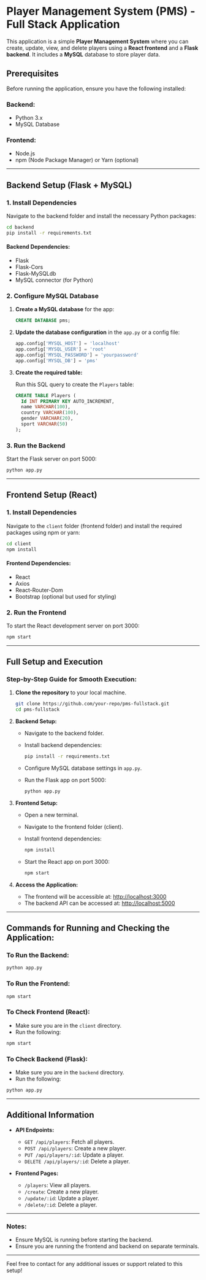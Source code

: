 # Player Management System (PMS) - Full Stack Application

This application is a simple **Player Management System** where you can create, update, view, and delete players using a **React frontend** and a **Flask backend**. It includes a **MySQL** database to store player data.

## Prerequisites

Before running the application, ensure you have the following installed:

### Backend:
- Python 3.x
- MySQL Database

### Frontend:
- Node.js
- npm (Node Package Manager) or Yarn (optional)

---

## Backend Setup (Flask + MySQL)

### 1. Install Dependencies

Navigate to the backend folder and install the necessary Python packages:

```bash
cd backend
pip install -r requirements.txt
```

#### Backend Dependencies:
- Flask
- Flask-Cors
- Flask-MySQLdb
- MySQL connector (for Python)

### 2. Configure MySQL Database

1. **Create a MySQL database** for the app:
   
   ```sql
   CREATE DATABASE pms;
   ```

2. **Update the database configuration** in the `app.py` or a config file:
   
   ```python
   app.config['MYSQL_HOST'] = 'localhost'
   app.config['MYSQL_USER'] = 'root'
   app.config['MYSQL_PASSWORD'] = 'yourpassword'
   app.config['MYSQL_DB'] = 'pms'
   ```

3. **Create the required table:**

   Run this SQL query to create the `Players` table:

   ```sql
   CREATE TABLE Players (
     Id INT PRIMARY KEY AUTO_INCREMENT,
     name VARCHAR(100),
     country VARCHAR(100),
     gender VARCHAR(20),
     sport VARCHAR(50)
   );
   ```

### 3. Run the Backend

Start the Flask server on port 5000:

```bash
python app.py
```

---

## Frontend Setup (React)

### 1. Install Dependencies

Navigate to the `client` folder (frontend folder) and install the required packages using npm or yarn:

```bash
cd client
npm install
```

#### Frontend Dependencies:
- React
- Axios
- React-Router-Dom
- Bootstrap (optional but used for styling)

### 2. Run the Frontend

To start the React development server on port 3000:

```bash
npm start
```

---

## Full Setup and Execution

### Step-by-Step Guide for Smooth Execution:

1. **Clone the repository** to your local machine.
   
   ```bash
   git clone https://github.com/your-repo/pms-fullstack.git
   cd pms-fullstack
   ```

2. **Backend Setup:**

   - Navigate to the backend folder.
   - Install backend dependencies:
     
     ```bash
     pip install -r requirements.txt
     ```
   - Configure MySQL database settings in `app.py`.
   - Run the Flask app on port 5000:
     
     ```bash
     python app.py
     ```

3. **Frontend Setup:**

   - Open a new terminal.
   - Navigate to the frontend folder (client).
   - Install frontend dependencies:
     
     ```bash
     npm install
     ```
   - Start the React app on port 3000:
     
     ```bash
     npm start
     ```

4. **Access the Application:**

   - The frontend will be accessible at: [http://localhost:3000](http://localhost:3000)
   - The backend API can be accessed at: [http://localhost:5000](http://localhost:5000)

---

## Commands for Running and Checking the Application:

### To Run the Backend:

```bash
python app.py
```

### To Run the Frontend:

```bash
npm start
```

### To Check Frontend (React):
- Make sure you are in the `client` directory.
- Run the following:

```bash
npm start
```

### To Check Backend (Flask):
- Make sure you are in the `backend` directory.
- Run the following:

```bash
python app.py
```

---

## Additional Information

- **API Endpoints:**
  - `GET /api/players`: Fetch all players.
  - `POST /api/players`: Create a new player.
  - `PUT /api/players/:id`: Update a player.
  - `DELETE /api/players/:id`: Delete a player.

- **Frontend Pages:**
  - `/players`: View all players.
  - `/create`: Create a new player.
  - `/update/:id`: Update a player.
  - `/delete/:id`: Delete a player.

---

### Notes:
- Ensure MySQL is running before starting the backend.
- Ensure you are running the frontend and backend on separate terminals.

---

Feel free to contact for any additional issues or support related to this setup!